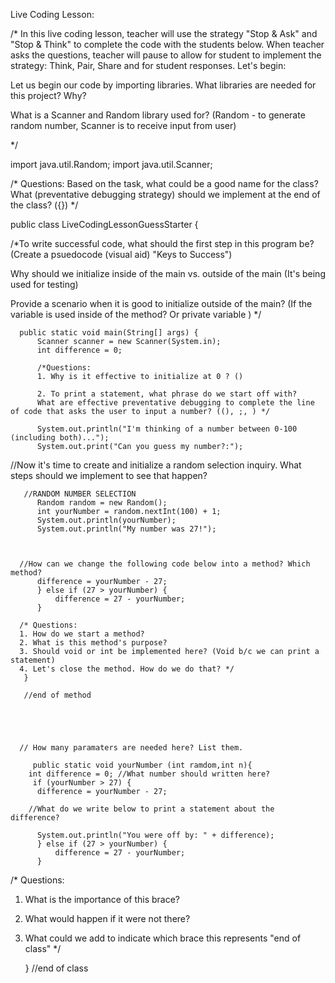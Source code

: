 Live Coding Lesson: 

/* In this live coding lesson, teacher will use the strategy "Stop & Ask" and "Stop & Think" to complete the code with the students below. When teacher asks the questions, teacher will pause to allow for student to implement the strategy: Think, Pair, Share and for student responses. Let's begin:


Let us begin our code by importing libraries. What libraries are needed for this project? Why?

What is a Scanner and Random library used for? (Random - to generate random number, Scanner is to receive input from user)

*/

import java.util.Random;
import java.util.Scanner;


/* Questions:
Based on the task, what could be a good name for the class?
What (preventative debugging strategy) should we implement at the end of the class? ({}) */

public class LiveCodingLessonGuessStarter {


/*To write successful code, what should the first step in this program be? (Create a psuedocode (visual aid) "Keys to Success")	

Why should we initialize inside of the main vs. outside of the main (It's being used for testing)

Provide a scenario when it is good to initialize outside of the main? (If the variable is used inside of the method? Or private variable ) */

	  public static void main(String[] args) {
	      Scanner scanner = new Scanner(System.in);
	      int difference = 0; 
          
          /*Questions: 
          1. Why is it effective to initialize at 0 ? ()
          
          2. To print a statement, what phrase do we start off with? 
          What are effective preventative debugging to complete the line of code that asks the user to input a number? ((), ;, ) */

	      System.out.println("I'm thinking of a number between 0-100 (including both)...");
	      System.out.print("Can you guess my number?:");


	     

//Now it's time to create and initialize a random selection inquiry. What steps should we implement to see that happen?

       //RANDOM NUMBER SELECTION
	      Random random = new Random();
	      int yourNumber = random.nextInt(100) + 1;
	      System.out.println(yourNumber);
	      System.out.println("My number was 27!");


	     
      //How can we change the following code below into a method? Which method?
          difference = yourNumber - 27;
          } else if (27 > yourNumber) {
	    	  difference = 27 - yourNumber;
	      }

      /* Questions:
      1. How do we start a method? 
      2. What is this method's purpose?
      3. Should void or int be implemented here? (Void b/c we can print a statement)
      4. Let's close the method. How do we do that? */
       }
       
	   //end of method
  

	   
     

      // How many paramaters are needed here? List them.
      
         public static void yourNumber (int ramdom,int n){
        int difference = 0; //What number should written here?
         if (yourNumber > 27) {
	      difference = yourNumber - 27;

        //What do we write below to print a statement about the difference?

	      System.out.println("You were off by: " + difference);
	      } else if (27 > yourNumber) {
	    	  difference = 27 - yourNumber;
	      }

/* Questions: 

1. What is the importance of this brace? 
2. What would happen if it were not there?
3. What could we add to indicate which brace this represents "end of class" */

	} //end of class


